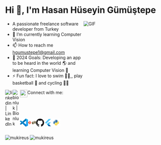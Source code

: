 # Hi 👋, I'm Hasan Hüseyin Gümüştepe
<img align="right" alt="GIF" src="https://github.com/abhisheknaiidu/abhisheknaiidu/blob/master/code.gif?raw=true" width="250" height="250" />


- A passionate freelance software developer from Turkey
- 🌱 I’m currently learning Computer Vision
- 📫 How to reach me hgumustepe1@gmail.com
-  🥅 2024 Goals: Developing an app to be heard in the world 🌎 and learning Computer Vision 🤖
- ⚡ Fun fact: I love to swim 🏊‍♀️,, play basketball 🏀 and cycling 🚴‍♀️

Connect with me:
[<img align="left" alt="linkedin | LinkedIn" width="24px" src="https://raw.githubusercontent.com/peterthehan/peterthehan/master/assets/linkedin.svg" />][linkedin]
[<img align="left" alt="bionluk | Bionluk" width="24px" src="https://i0.wp.com/www.moramfi.com/wp-content/uploads/2020/06/unnamed-min-1.png?resize=344%2C344&ssl=1" />][bionluk]
[<img align="left" height="24" width="24" src="https://cdn.jsdelivr.net/npm/simple-icons@v4/icons/gmail.svg" />][gmail]

<br />

[bionluk]: https://bionluk.com/hasangumustepe
[linkedin]:linkedin.com/in/hasan-hüseyin-gümüştepe-374398253/
[medium]: https://medium.com/@hgumustepe1
[gmail]: mailto:hgumustepe1@gmail.com
<br />

[<img align="left" alt="Visual Studio Code" width="26px" src="https://raw.githubusercontent.com/github/explore/80688e429a7d4ef2fca1e82350fe8e3517d3494d/topics/visual-studio-code/visual-studio-code.png" />][vsCode]
[<img align="left" alt="Git" width="26px" src="https://raw.githubusercontent.com/github/explore/80688e429a7d4ef2fca1e82350fe8e3517d3494d/topics/git/git.png" />][git]
[<img align="left" alt="GitHub" width="26px" src="https://raw.githubusercontent.com/github/explore/78df643247d429f6cc873026c0622819ad797942/topics/github/github.png" />][github]
[<img align="left" alt="Flutter" width="26px" src="https://raw.githubusercontent.com/github/explore/cebd63002168a05a6a642f309227eefeccd92950/topics/flutter/flutter.png" />][flutter]
[<img align="left" alt="Python" width="26px" src="https://raw.githubusercontent.com/github/explore/cebd63002168a05a6a642f309227eefeccd92950/topics/python/python.png" />][python]

<br />

[flutter]: https://flutter.dev/
[vsCode]: https://code.visualstudio.com/
[git]: https://git-scm.com/
[github]: https://github.com/IbrahimTalha0
[python]: https://www.python.org/

<br />
<br />

 <img height="180em" align="center" src="https://github-readme-stats.vercel.app/api?username=HSN51&show_icons=true&locale=en&theme=algolia&include_all_commits=true&count_private=true" alt="mukireus"/>
  <img height="180em" align="center" src="https://github-readme-stats.vercel.app/api/top-langs?username=HSN51&show_icons=true&locale=en&layout=compact&langs_count=8&theme=algolia" alt="mukireus"/>
